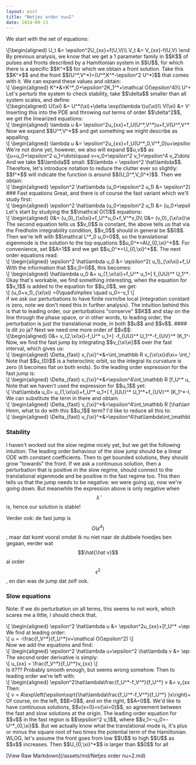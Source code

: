 ```yaml
---
layout: post
title: "Netjes order nu=2"
date: 2024-09-13
---
```


<style>
.math-container {
    max-width: 100%;
    overflow-x: auto;
    white-space: nowrap;
}
</style>

We start with the set of equations:
<div class="math-container">\[\begin{aligned}
U_t &= \epsilon^2U_{xx}+f(U,V)\\
V_t &= V_{xx}-f(U,V)
\end{aligned}
\]</div>
By previous analysis, we know that we get a 1 parameter family in $$K$$ of pulses and fronts described by a Hamiltonian system in $$U$$, for which there is a specific $$K^*$$ for which we obtain a front solution. Take this $$K^*$$ and the front $$(U^*,V^*)=(U^*,K^*-\epsilon^2 U^*)$$ that comes with it. We can expand these values and obtain:
<div class="math-container">\[
\begin{aligned}
K^*&=K^*_0+\epsilon^2K_1^*+\mathcal O(\epsilon^4)\\
U^*&=U^*_0+\epsilon^2U_1^*+\mathcal O(\epsilon^4)\\
V^*&=V^*_0+\epsilon^2V_1^*+\mathcal O(\epsilon^4) = K^*_0+\epsilon^2 K_1^*-\epsilon^2 U_0^*+\mathcal O(\epsilon^4)
\end{aligned}
\]</div>
Let's perturb the system to check stability, take $$\delta$$ smaller than all system scales, and define:
<div class="math-container">\[\begin{aligned}
U(\xi) &= U^*(\xi)+\delta \exp(\lambda t)u(\xi)\\
V(\xi) &= V^*(\xi)+\delta \exp(\lambda t)v(\xi)
\end{aligned}\]</div>
Inserting this into the PDE and throwing out terms of order $$\delta^2$$, we get the linearized equations:
<div class="math-container">\[
\begin{aligned}
\lambda u &= \epsilon^2u_{xx}+f_U(U^*,V^*)u+f_V(U^*,V^*)v\\
\lambda v&= v_{xx}-f_U(U^*,V^*)u-f_V(U^*,V^*)v
\end{aligned}
\]</div>
Now we expand $$U^*,V^*$$ and get something we might describe as appalling:
<div class="math-container">\[
\begin{aligned}
\lambda u &= \epsilon^2u_{xx}+f_U(U^*_0,V^*_0)u+\epsilon^2f_{UU}(U^*_0,V^*_0)U_1^*u+\epsilon^2f_{UV}(U^*_0,V^*_0)(K_1^*-U_0^*)u\\&+f_V(U^*_0,V^*_0)v+\epsilon^2f_{VU}(U^*_0,V^*_0)U_1^*v+\epsilon^2f_{VU}(U^*_0,V^*_0)(K^*_1-U_0^*)v+\mathcal O(\epsilon^4)\\
\lambda v&= v_{xx}-f_U(U^*_0,V^*_0)u-\epsilon^2f_{UU}(U^*_0,V^*_0)U_1^*u-\epsilon^2f_{UV}(U^*_0,V^*_0)(K_1^*-U_0^*)u\\&-f_V(U^*_0,V^*_0)v-\epsilon^2f_{VU}(U^*_0,V^*_0)U_1^*v-\epsilon^2f_{VU}(U^*_0,V^*_0)(K^*_1-U_0^*)v+\mathcal O(\epsilon^4)\\
\end{aligned}
\]</div>
We're not done yet, however, we also will expand $$u,v$$ as 
<div class="math-container">\[u=u_0+\epsilon^2 u_1+\dots\quad v=v_0+\epsilon^2 v_1+\epsilon^4 v_2\dots\]</div>
And we take $$\lambda$$ small: $$\lambda = \epsilon^2 \hat\lambda$$. Therefore, let's introduce notation to reduce the clutter ever so slightly: $$f^*$$ will indicate the function is around $$(U_0^*,V_0^*)$$. Then we obtain:
<div class="math-container">\[
\begin{aligned}
\epsilon^2 \hat\lambda (u_0+\epsilon^2 u_1) &= \epsilon^2(u_0+\epsilon^2 u_1)_{xx}+[f_U^* +\epsilon^2f_{UU}^* U_1^*+\epsilon^2f_{UV}^* (K_1^*-U_0^*)](u_0+\epsilon^2 u_1)\\
&+[f_V^* +\epsilon^2f_{VU}^* U_1^*+\epsilon^2f_{VU}^* (K^*_1-U_0^*)](v_0+\epsilon^2 v_1+\epsilon^4 v_2)+\mathcal O(\epsilon^4)\\
\epsilon^2 \hat\lambda (v_0+\epsilon^2 v_1)&= (v_0+\epsilon^2 v_1+\epsilon^4 v_2)_{xx}+[-f_U^* -\epsilon^2f_{UU}^* U_1^*-\epsilon^2f_{UV}^* (K_1^*-U_0^*)](u_0+\epsilon^2 u_1)\\
&+[-f_V^* -\epsilon^2f_{VU}^* U_1^*-\epsilon^2f_{VU}^* (K^*_1-U_0^*)](v_0+\epsilon^2 v_1+\epsilon^4 v_2)+\mathcal O(\epsilon^4)\\
\end{aligned}
\]</div>
### Fast equations
Great, and there is of course the fast variant which we'll study first:
<div class="math-container">\[
\begin{aligned}
\epsilon^2 \hat\lambda (u_0+\epsilon^2 u_1) &= (u_0+\epsilon^2 u_1)_{\xi\xi}+[f_U^* +\epsilon^2f_{UU}^* U_1^*+\epsilon^2f_{UV}^* (K_1^*-U_0^*)](u_0+\epsilon^2 u_1)\\
&+[f_V^* +\epsilon^2f_{VU}^* U_1^*+\epsilon^2f_{VU}^* (K^*_1-U_0^*)](v_0+\epsilon^2 v_1+\epsilon^4 v_2)+\mathcal O(\epsilon^4)\\
\epsilon^4\hat\lambda (v_0+\epsilon^2 v_1)&= (v_0+\epsilon^2 v_1+\epsilon^4 v_2)_{\xi\xi}+[-\epsilon^2f_U^* -\epsilon^4f_{UU}^* U_1^*-\epsilon^4f_{UV}^* (K_1^*-U_0^*)](u_0+\epsilon^2 u_1)\\
&+[-\epsilon^2f_V^* -\epsilon^4f_{VU}^* U_1^*-\epsilon^4f_{VU}^* (K^*_1-U_0^*)](v_0+\epsilon^2 v_1+\epsilon^4 v_2)+\mathcal O(\epsilon^6)\\
\end{aligned}
\]</div>
Let's start by studying the $$\mathcal O(1)$$ equations:
<div class="math-container">\[
\begin{aligned}
0&= (u_0)_{\xi\xi}+f_U^*u_0+f_V^*v_0\\
0&= (v_0)_{\xi\xi}\end{aligned}
\]</div>
The second equation tells us $$v_0$$ is constant, the above tells us that via the Fredholm integrability condition, $$v_0$$ should in general be $$0$$. Then we're left with $$\mathcal L^*_0 u_0=0$$, so the translational eigenmode is the solution to the top equations $$u_0^*=AU_{0,\xi}^*$$. For convenience, set $$A=1$$ and we get $$u_0^*=U_{0,\xi}^*$$. The next order equations read:
<div class="math-container">\[
\begin{aligned}
\epsilon^2 \hat\lambda u_0 &= \epsilon^2( u_1)_{\xi\xi}+f_U^*\epsilon^2 u_1+[ \epsilon^2f_{UU}^* U_1^*+\epsilon^2f_{UV}^* (K_1^*-U_0^*)]u_0+\\
&+\epsilon^2 v_1f_V^*+[\epsilon^2f_{VU}^* U_1^*+\epsilon^2f_{VU}^* (K^*_1-U_0^*)]v_0\\
0&= (\epsilon^2 v_1)_{\xi\xi}-\epsilon^2f_U^*u_0-\epsilon^2f_V^* v_0
\end{aligned}
\]</div>
With the information that $$v_0=0$$, this becomes: 
<div class="math-container">\[
\begin{aligned}
 \hat\lambda u_0 &= u_{1,\xi\xi}+f_U^* u_1+[ f_{UU}^* U_1^*+f_{UV}^* (K_1^*-U_0^*)]u_0+ v_1f_V^*\\
0&= ( v_1)_{\xi\xi}-f_U^*u_0
\end{aligned}
\]</div>
Okay that's workable, we find something interesting, when the equation for $$v_1$$ is added to the equation for $$u_0$$, we get:
<div class="math-container">\[
(u_0+v_1)_{\xi\xi}  =0\quad\implies \quad u_0=-v_1
\]</div>
if we ask our perturbations to have finite norm/be local (integration constant is zero, note we don't need this in further analysis). The intuition behind this is that to leading order, our perturbations "conserve" $$K$$ and stay on the line through the phase space, or in other words, to leading order, the perturbation is just the translational mode, in both $$u$$ and $$v$$. 
#### Is dit zo ja? 
Next we need one more order of $$v$$:
<div class="math-container">\[\begin{aligned}
0&= v_{2,\xi\xi}-f_U^* u_1+[ -f_{UU}^* U_1^*-f_{UV}^* (K_1^*-U_0^*)]u_0-f_V^*v_1
\end{aligned}
\]</div>
Now, we find the fast jump by integrating $$v_{\xi\xi}$$ over the fast interval, which gives us:
<div class="math-container">\[
\begin{aligned}
\Delta_{fast} v_{\xi}^*&=\int_\mathbb R v_{\xi\xi}d\xi= \int_\mathbb R v_0+\epsilon^2 v_1+\epsilon^4 v_2 d\xi+O(\epsilon^6) = \\
&=-\epsilon^2\int_\mathbb R u_{0,\xi\xi}d\xi+\epsilon^4\int_\mathbb R f_U^* u_1+[ f_{UU}^* U_1^*+f_{UV}^* (K_1^*-U_0^*)]u_0+f_V^*v_1 d\xi+O(\epsilon^6)
\end{aligned}
\]</div>
Note that $$u_{0}$$ is a heteroclinic orbit, so the integral its curvature is zero (it becomes flat on both ends). So the leading order expression for the fast jump is:
<div class="math-container">\[
\begin{aligned}
\Delta_{fast} v_{\xi}^*&=\epsilon^4\int_\mathbb R [f_U^* u_1+[ f_{UU}^* U_1^*+f_{UV}^* (K_1^*-U_0^*)]u_0+f_V^*v_1 ]d\xi+O(\epsilon^6)
\end{aligned}
\]</div>
Note that we haven't used the expression for $$u_1$$ yet:
<div class="math-container">\[
\hat\lambda u_0= u_{1,\xi\xi}+f_U^* u_1+[ f_{UU}^* U_1^*+f_{UV}^* (K_1^*-U_0^*)]u_0+ f_V^*v_1
\]</div>
We can substitute the term in there and obtain:
<div class="math-container">\[
\begin{aligned}
\Delta_{fast} v_{\xi}^*&=\epsilon^4\int_\mathbb R [\hat\lambda u_0-u_{1,\xi,\xi}]d\xi+O(\epsilon^6)
\end{aligned}
\]</div>
Hmm, what to do with this $$u_1$$ term? I'd like to reduce all this to:
<div class="math-container">\[
\begin{aligned}
\Delta_{fast} v_{\xi}^*&=\epsilon^4\hat\lambda\int_\mathbb R  U_{0,\xi}^*d\xi+O(\epsilon^6)
\end{aligned}
\]</div>

### Stability
I haven't worked out the slow regime nicely yet, but we get the following intuition: The leading order behaviour of the slow jump should be a linear ODE with constant coefficients. Then to get bounded solutions, they should grow "towards" the front. If we ask a continuous solution, then a perturbation that is positive in the slow regime, should connect to the translational eigenmode and be positive in the fast regime too. This then tells us that the jump needs to be negative: we were going up, now we're going down. But meanwhile the expression above is only negative when $$\hat\lambda$$ is, hence our solution is stable!

Verder ook: de fast jump is $$O(\epsilon^4)$$, maar dat komt vooral omdat ik nu niet naar de dubbele hoedjes ben gegaan, eerder wat $$\hat{\hat v}$$ al order $$\epsilon^2$$, en dan was de jump dat zelf ook.



### Slow equations
Note: if we do perturbation on all terms, this seems to not work, which scares me a little, I should check that.
<div class="math-container">\[
\begin{aligned}
\epsilon^2 \hat\lambda u &= \epsilon^2u_{xx}+[f_U^* +\epsilon^2f_{UU}^* U_1^*+\epsilon^2f_{UV}^* (K_1^*-U_0^*)]u\\
&+[f_V^* +\epsilon^2f_{VU}^* U_1^*+\epsilon^2f_{VU}^* (K^*_1-U_0^*)]v+\mathcal O(\epsilon^4)\\
\epsilon^2 \hat\lambda v&= v_{xx}+[-f_U^* -\epsilon^2f_{UU}^* U_1^*-\epsilon^2f_{UV}^* (K_1^*-U_0^*)]u\\
&+[-f_V^* -\epsilon^2f_{VU}^* U_1^*-\epsilon^2f_{VU}^* (K^*_1-U_0^*)]v+\mathcal O(\epsilon^4)\\
\end{aligned}
\]</div>
We find at leading order:
<div class="math-container">\[
u = -\frac{f_V^*}{f_U^*}v+\mathcal O(\epsilon^2)
\]</div>
Now we add the equations and find:
<div class="math-container">\[
\begin{aligned}
\epsilon^2 \hat\lambda u+\epsilon^2 \hat\lambda v &= \epsilon^2u_{xx}+v_{xx}
\end{aligned}
\]</div>
The second order derivative is simply:
<div class="math-container">\[
u_{xx} = \frac{f_V^*}{f_U^*}v_{xx}
\]</div>
Is it??? Probably smooth enough, but seems wrong somehow.
Then to leading order we're left with:
<div class="math-container">\[
\begin{aligned}
\epsilon^2\hat\lambda\frac{f_U^*-f_V^*}{f_U^*}  v &= v_{xx}
\end{aligned}
\]</div>
Then:
<div class="math-container">\[
v = A\exp\left(\epsilon\sqrt{\hat\lambda\frac{f_U^*-f_V^*}{f_U^*} }x\right)+B\exp\left(-\epsilon\sqrt{\hat\lambda\frac{f_U^*-f_V^*}{f_U^*} }x\right)
\]</div>
Of course, on the left, $$B=0$$, and on the right, $$A=0$$. We'd like to have continuous solutions, $$v(x=0)=v(\xi=0)$$, so agreement between the fast and slow solutions at the origin. The leading order equation for $$v$$ in the fast region is $$\epsilon^2 v_1$$, where $$v_1=-u_0=-U^*_{0,\xi}$$. But we actually know what the translational mode is, it's plus or minus the square root of two times the potential term of the Hamiltonian. WLOG, let's assume the front goes from low $$U$$ to high $$U$$ as $$x$$ increases. Then $$U_{0,\xi}^*$$ is larger than $$0$$ for all 

[View Raw Markdown](/assets/md/Netjes order nu=2.md)
